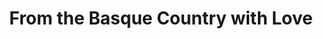 ---
title: "From the Basque Country with Love"
url: /bilbao/from-the-basque-country-with-love/
shop: artesanía
---